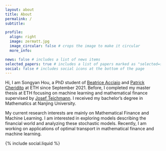 ```yaml
---
layout: about
title: About
permalink: /
subtitle: 

profile:
  align: right
  image: zermatt.jpg
  image_circular: false # crops the image to make it circular
  more_info: 

news: false # includes a list of news items
selected_papers: true # includes a list of papers marked as "selected={true}"
social: false # includes social icons at the bottom of the page
---
```


Hi, I am Songyan Hou, a PhD student of [Beatrice Acciaio](https://people.math.ethz.ch/~beacciaio/) and [Patrick Cheridito](https://people.math.ethz.ch/~patrickc/) at ETH since September 2021. Before, I completed my master thesis at ETH focusing on machine learning and mathematical finance supervised by [Josef Teichmann](https://people.math.ethz.ch/~jteichma/). I received my bachelor’s degree in Mathematics at Nanjing University.

My current research interests are mainly on Mathematical Finance and Machine Learning. I am interested in exploring models describing the financial world and analyzing these stochastic models. Recently, I am working on applications of optimal transport in mathematical finance and machine learning.

<div class="navbar-brand social">{% include social.liquid %}</div>
